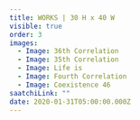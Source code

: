 ```yaml
---
title: WORKS | 30 H x 40 W
visible: true
order: 3
images:
  - Image: 36th Correlation
  - Image: 35th Correlation
  - Image: Life is
  - Image: Fourth Correlation
  - Image: Coexistence 46
saatchiLink: ""
date: 2020-01-31T05:00:00.000Z
---
```

